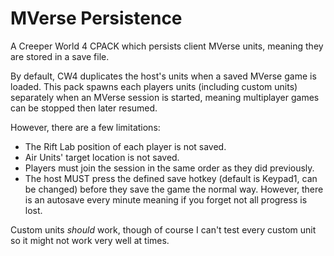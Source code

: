 # MVerse Persistence
A Creeper World 4 CPACK which persists client MVerse units, meaning they are stored in a save file.

By default, CW4 duplicates the host's units when a saved MVerse game is loaded. This pack spawns each players units (including custom units) separately when an MVerse session is started, meaning multiplayer games can be stopped then later resumed.

However, there are a few limitations:
- The Rift Lab position of each player is not saved.
- Air Units' target location is not saved.
- Players must join the session in the same order as they did previously.
- The host MUST press the defined save hotkey (default is Keypad1, can be changed) before they save the game the normal way. However, there is an autosave every minute meaning if you forget not all progress is lost.

Custom units *should* work, though of course I can't test every custom unit so it might not work very well at times.
